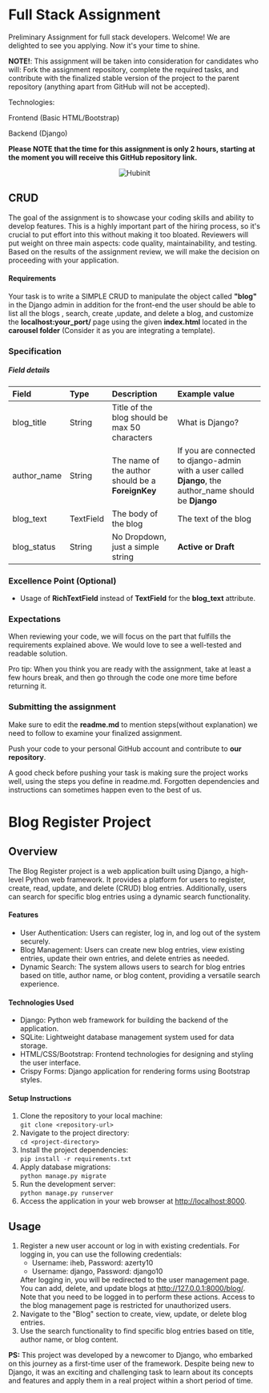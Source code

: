 # Full Stack Assignment

Preliminary Assignment for full stack developers. Welcome! We are delighted to see you applying. Now it's your time to shine.

**NOTE!**: This assignment will be taken into consideration for candidates who will:
Fork the assignment repository, complete the required tasks, and contribute with the finalized stable version of the project to the parent repository (anything apart from GitHub will not be accepted).

Technologies:

Frontend (Basic HTML/Bootstrap)

Backend (Django)

**Please NOTE that the time for this assignment is only 2 hours, starting at the moment you will receive this GitHub repository link.**
<p align="center" border="none">
  <img alt="Hubinit" src="./hubinit.png" align="center">
</p>

## CRUD

The goal of the assignment is to showcase your coding skills and ability to develop features. This is a highly important part of the hiring process, so it's crucial to put effort into this without making it too bloated. Reviewers will put weight on three main aspects: code quality, maintainability, and testing. Based on the results of the assignment review, we will make the decision on proceeding with your application.

#### Requirements

Your task is to write a SIMPLE CRUD to manipulate the object called **"blog"** in the Django admin in addition for the front-end the user should be able to list all the blogs , search,  create ,update, and delete a blog, and customize the __localhost:your_port/__ page using the given **index.html** located in the **carousel folder** (Consider it as you are integrating a template).

### Specification


##### Field details

| Field         | Type     | Description                                       | Example value                         |
|:---           |:---      |:---                                               |:---                                   |
| blog_title    | String   | Title of the blog should be max 50 characters     | What is Django?                       |
| author_name   | String   | The name of the author should be a __ForeignKey__ | If you are connected to django-admin with a user called __Django__, the author_name should be __Django__ |
| blog_text     | TextField| The body of the blog                              | The text of the blog                   |
| blog_status   | String   | No Dropdown, just a simple string                 | __Active or Draft__                   |

### Excellence Point (Optional)

- Usage of __RichTextField__ instead of __TextField__ for the __blog_text__ attribute.

### Expectations

When reviewing your code, we will focus on the part that fulfills the requirements explained above. We would love to see a well-tested and readable solution.

Pro tip: When you think you are ready with the assignment, take at least a few hours break, and then go through the code one more time before returning it.

### Submitting the assignment

Make sure to edit the __readme.md__ to mention steps(without explanation) we need to follow to examine your finalized assignment.

Push your code to your personal GitHub account and contribute to **our repository**.

A good check before pushing your task is making sure the project works well, using the steps you define in readme.md. Forgotten dependencies and instructions can sometimes happen even to the best of us.


<h1>Blog Register Project</h1>

<h2>Overview</h2>
<p>The Blog Register project is a web application built using Django, a high-level Python web framework. It provides a platform for users to register, create, read, update, and delete (CRUD) blog entries. Additionally, users can search for specific blog entries using a dynamic search functionality.</p>

<h4>Features</h4>
<ul>
  <li>User Authentication: Users can register, log in, and log out of the system securely.</li>
  <li>Blog Management: Users can create new blog entries, view existing entries, update their own entries, and delete entries as needed.</li>
  <li>Dynamic Search: The system allows users to search for blog entries based on title, author name, or blog content, providing a versatile search experience.</li>
</ul>

<h4>Technologies Used</h4>
<ul>
  <li>Django: Python web framework for building the backend of the application.</li>
  <li>SQLite: Lightweight database management system used for data storage.</li>
  <li>HTML/CSS/Bootstrap: Frontend technologies for designing and styling the user interface.</li>
  <li>Crispy Forms: Django application for rendering forms using Bootstrap styles.</li>
</ul>

<h4>Setup Instructions</h4>
<ol>
  <li>Clone the repository to your local machine: <br>
  <code>git clone &lt;repository-url&gt;</code></li>
  <li>Navigate to the project directory: <br>
  <code>cd &lt;project-directory&gt;</code></li>
  <li>Install the project dependencies: <br>
  <code>pip install -r requirements.txt</code></li>
  <li>Apply database migrations: <br>
  <code>python manage.py migrate</code></li>
  <li>Run the development server: <br>
  <code>python manage.py runserver</code></li>
  <li>Access the application in your web browser at <a href="http://localhost:8000">http://localhost:8000</a>.</li>
</ol>

<h2>Usage</h2>
<ol>
  <li>Register a new user account or log in with existing credentials. For logging in, you can use the following credentials:
    <ul>
      <li>Username: iheb, Password: azerty10</li>
      <li>Username: django, Password: django10</li>
    </ul>
    After logging in, you will be redirected to the user management page. You can add, delete, and update blogs at <a href="http://127.0.0.1:8000/blog/">http://127.0.0.1:8000/blog/</a>. Note that you need to be logged in to perform these actions. Access to the blog management page is restricted for unauthorized users.</li>
  <li>Navigate to the "Blog" section to create, view, update, or delete blog entries.</li>
  <li>Use the search functionality to find specific blog entries based on title, author name, or blog content.</li>
</ol>

<p><strong>PS:</strong> This project was developed by a newcomer to Django, who embarked on this journey as a first-time user of the framework. Despite being new to Django, it was an exciting and challenging task to learn about its concepts and features and apply them in a real project within a short period of time.</p>


